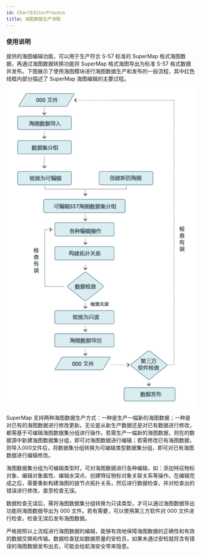 ```yaml
---
id: ChartEditorProcess
title: 海图数据生产流程
---
```

### 使用说明

提供的海图编辑功能，可以用于生产符合 S-57 标准的 SuperMap 格式海图数据，再通过海图数据转换功能将 SuperMap 格式海图导出为标准 S-57 格式数据并发布。下图展示了使用海图模块进行海图数据生产和发布的一般流程，其中红色线框内部分描述了 SuperMap 海图编辑的主要过程。

![](img/ChartProductProcess.png)  
  
SuperMap 支持两种海图数据生产方式：一种是生产一幅新的海图数据；一种是对已有的海图数据进行修改更新。无论是从新生产数据还是对已有数据进行修改，都需基于可编辑海图数据集分组进行操作。若需生产一幅新的海图数据，则在的数据源中新建海图数据集分组，即可对海图数据进行编辑；若需修改已有海图数据，则导入000文件后，将数据集分组转换为可编辑类型数据集分组，即可对已有海图数据进行编辑修改。

海图数据集分组为可编辑类型时，可对海图数据进行各种编辑，如：添加特征物标对象、编辑对象属性、编辑水深点、创建特征物标对象关联关系等操作。在编辑完成之后，需要重新构建海图的链节点拓扑关系，然后进行数据检查，并对检查出的错误进行修改，直至检查无误。

数据检查无误后，需将海图数据集分组转换为只读类型，才可以通过海图数据导出功能将海图数据导出为 000 文件。若有需要，可以使用第三方软件对 000
文件进行检查，检查无误后发布海图数据。

严格按照以上流程进行海图数据的编辑，能够有效地保障海图数据的正确性和有效的数据交换和传输。数据检查犹如数据质量的安检员，如果未通过安检就将含有错误的海图数据发布出去，可能会给航海安全带来隐患。
